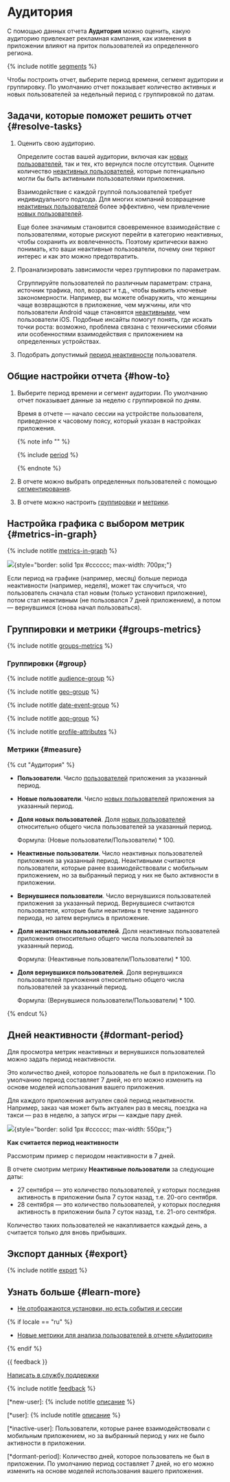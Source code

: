# Аудитория

С помощью данных отчета **Аудитория** можно оценить, какую аудиторию привлекает рекламная кампания, как изменения в приложении влияют на приток пользователей из определенного региона.

{% include notitle [segments](_includes/segments.md) %}

Чтобы построить отчет, выберите период времени, сегмент аудитории и группировку. По умолчанию отчет показывает количество активных и новых пользователей за недельный период с группировкой по датам.

## Задачи, которые поможет решить отчет {#resolve-tasks}

1. Оценить свою аудиторию. 

   Определите состав вашей аудитории, включая как [новых пользователей](*new-user), так и тех, кто вернулся после отсутствия. Оцените количество [неактивных пользователей](*inactive-user), которые потенциально могли бы быть активными пользователями приложения.

   Взаимодействие с каждой группой пользователей требует индивидуального подхода. Для многих компаний возвращение [неактивных пользователей](*inactive-user) более эффективно, чем привлечение [новых пользователей](*new-user).
   
   Еще более значимым становится своевременное взаимодействие с пользователями, которые рискуют перейти в категорию неактивных, чтобы сохранить их вовлеченность. Поэтому критически важно понимать, кто ваши неактивные пользователи, почему они теряют интерес и как это можно предотвратить.

2. Проанализировать зависимости через группировки по параметрам.

   Сгруппируйте пользователей по различным параметрам: страна, источник трафика, пол, возраст и т.д., чтобы выявить ключевые закономерности. Например, вы можете обнаружить, что женщины чаще возвращаются в приложение, чем мужчины, или что пользователи Android чаще становятся [неактивными](*inactive-user), чем пользователи iOS. Подобные инсайты помогут понять, где искать точки роста: возможно, проблема связана с техническими сбоями или особенностями взаимодействия с приложением на определенных устройствах.

3. Подобрать допустимый [период неактивности](*dormant-period) пользователя.

## Общие настройки отчета {#how-to}

1. Выберите период времени и сегмент аудитории. По умолчанию отчет показывает данные за неделю с группировкой по дням.

   Время в отчете — начало сессии на устройстве пользователя, приведенное к часовому поясу, который указан в настройках приложения.
    
   {% note info "" %}
    
   {% include [period](_includes/period.md) %}
    
   {% endnote %}

2. В отчете можно выбрать определенных пользователей с помощью [сегментирования](segmentation.md).
3. В отчете можно настроить [группировки](#group) и [метрики](#metrics).

## Настройка графика с выбором метрик {#metrics-in-graph}

{% include notitle [metrics-in-graph](_includes/metrics-in-graph.md) %}

![](../../_images/audience-report-{{locale}}.png){style="border: solid 1px #cccccc; max-width: 700px;"}   

Если период на графике (например, месяц) больше периода неактивности (например, неделя), может так случиться, что пользователь сначала стал новым (только установил приложение), потом стал неактивным (не пользовался 7 дней приложением), а потом — вернувшимся (снова начал пользоваться).

## Группировки и метрики {#groups-metrics}

{% include notitle [groups-metrics](_includes/groups-metrics.md) %}

### Группировки {#group}

{% include notitle [audience-group](_includes/audience-group.md) %}

{% include notitle [geo-group](_includes/geo-group.md) %}

{% include notitle [date-event-group](_includes/date-event-group.md) %}

{% include notitle [app-group](_includes/app-group.md) %}

{% include notitle [profile-attributes](_includes/profile-attributes.md) %}  

### Метрики {#measure}

{% cut "Аудитория" %}

- **Пользователи**. Число [пользователей](*user) приложения за указанный период.
- **Новые пользователи**. Число [новых пользователей](*new-user) приложения за указанный период.
- **Доля новых пользователей**. Доля [новых пользователей](*new-user) относительно общего числа пользователей за указанный период.

    Формула: $(\text{Новые пользователи} / \text{Пользователи}) * 100$.

- **Неактивные пользователи**. Число неактивных пользователей приложения за указанный период. Неактивными считаются пользователи, которые ранее взаимодействовали с мобильным приложением, но за выбранный период у них не было активности в приложении.

- **Вернувшиеся пользователи**. Число вернувшихся пользователей приложения за указанный период. Вернувшиеся считаются пользователи, которые были неактивны в течение заданного периода, но затем вернулись в приложение.

- **Доля неактивных пользователей**. Доля неактивных пользователей приложения относительно общего числа пользователей за указанный период.

    Формула: $(\text{Неактивные пользователи} / \text{Пользователи}) * 100$.

- **Доля вернувшихся пользователей**. Доля вернувшихся пользователей приложения относительно общего числа пользователей за указанный период.

    Формула: $(\text{Вернувшиеся пользователи} / \text{Пользователи}) * 100$.

{% endcut %}     

## Дней неактивности {#dormant-period}

Для просмотра метрик неактивных и вернувшихся пользователей можно задать период неактивности.

Это количество дней, которое пользователь не был в приложении. По умолчанию период составляет 7 дней, но его можно изменить на основе моделей использования вашего приложения.

Для каждого приложения актуален свой период неактивности. Например, заказ чая может быть актуален раз в месяц, поездка на такси — раз в неделю, а запуск игры — каждые пару дней.

![](../../_images/inactive-period-{{locale}}.png){style="border: solid 1px #cccccc; max-width: 550px;"}

**Как считается период неактивности**

Рассмотрим пример с периодом неактивности в 7 дней.

В отчете смотрим метрику **Неактивные пользователи** за следующие даты:

- 27 сентября — это количество пользователей, у которых последняя активность в приложении была 7 суток назад, т.е. 20-ого сентября.
- 28 сентября — это количество пользователей, у которых последняя активность в приложении была 7 суток назад, т.е. 21-ого сентября.

Количество таких пользователей не накапливается каждый день, а считается только для вновь прибывших.

## Экспорт данных {#export}

{% include notitle [export](_includes/export-api.md) %}

## Узнать больше {#learn-more}

- [Не отображаются установки, но есть события и сессии](../troubleshooting/troubleshooting.md#no-installs)

{% if locale == "ru" %}

- [Новые метрики для анализа пользователей в отчете «Аудитория»](https://appmetrica.yandex.ru/about/blog/novye-metriki-dlya-analiza-polzovateley-v-otchete-auditoriya)

{% endif %}

{{ feedback }}

<a href="../troubleshooting/feedback-new.html">
  <span class="button">Написать в службу поддержки</span>
</a>

{% include notitle [feedback](../_includes/feedback-button.md) %}

[*new-user]: {% include notitle [описание](../_includes/glossary-src.md#new-user) %}

[*user]: {% include notitle [описание](../_includes/glossary-src.md#user) %}

[*inactive-user]: Пользователи, которые ранее взаимодействовали с мобильным приложением, но за выбранный период у них не было активности в приложении.

[*dormant-period]: Количество дней, которое пользователь не был в приложении. По умолчанию период составляет 7 дней, но его можно изменить на основе моделей использования вашего приложения.
